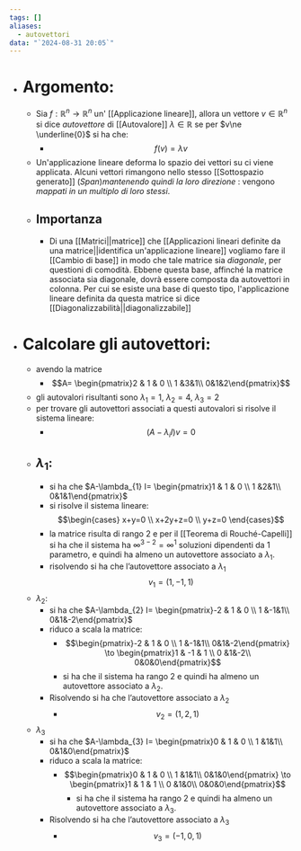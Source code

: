 ```yaml
---
tags: []
aliases:
  - autovettori
data: "`2024-08-31 20:05`"
---
```

- # Argomento:
	- Sia $f:\mathbb{R}^{n} \rightarrow \mathbb{R}^{n}$ un' [[Applicazione lineare]], allora un vettore $v\in \mathbb{R}^{n}$ si dice _autovettore_ di [[Autovalore]] $\lambda\in \mathbb{R}$ se per $v\ne \underline{0}$ si ha che:
		- $$f(v)=\lambda v$$
	- Un'applicazione lineare deforma lo spazio dei vettori su ci viene applicata. Alcuni vettori rimangono nello stesso [[Sottospazio generato]] ($Span$)_mantenendo quindi la loro direzione_ : vengono _mappati in un multiplo di loro stessi_.
	- ## Importanza
		- Di una [[Matrici||matrice]] che [[Applicazioni lineari definite da una matrice||identifica un'applicazione lineare]] vogliamo fare il [[Cambio di base]] in modo che tale matrice sia _diagonale_, per questioni di comodità. Ebbene questa base, affinché la matrice associata sia diagonale, dovrà essere composta da autovettori in colonna.
		  Per cui se esiste una base di questo tipo, l'applicazione lineare definita da questa matrice si dice [[Diagonalizzabilità||diagonalizzabile]]
- # Calcolare gli autovettori:
	- avendo la matrice 
		- $$A=  \begin{pmatrix}2 & 1 & 0 \\ 1 &3&1\\ 0&1&2\end{pmatrix}$$
	- gli autovalori risultanti sono $\lambda_{1}=1$, $\lambda_{2}=4$, $\lambda_{3}=2$ 
	- per trovare gli autovettori associati a questi autovalori si risolve il sistema lineare: 
		- $$(A-\lambda_{i} I)v=0$$
	- ## $\lambda_{1}$:
		- si ha che $A-\lambda_{1} I= \begin{pmatrix}1 & 1 & 0 \\ 1 &2&1\\ 0&1&1\end{pmatrix}$
	    - si risolve il sistema lineare:$$\begin{cases} x+y=0 \\ x+2y+z=0 \\ y+z=0 \end{cases}$$
	    - la matrice risulta di rango 2 e per il [[Teorema di Rouché-Capelli]] si ha che il sistema ha $\infty^{3-2}=\infty^{1}$ soluzioni dipendenti da 1 parametro, e quindi ha almeno un autovettore associato a $\lambda_{1}$.
		 - risolvendo si ha che l’autovettore associato a $\lambda_{1}$ $$v_{1}= (1, -1,  1)$$
    - $\lambda_{2}$:
	    - si ha che $A-\lambda_{2} I= \begin{pmatrix}-2 & 1 & 0 \\ 1 &-1&1\\ 0&1&-2\end{pmatrix}$
	    - riduco a scala la matrice:
		    - $$\begin{pmatrix}-2 & 1 & 0 \\ 1 &-1&1\\ 0&1&-2\end{pmatrix} \to \begin{pmatrix}1 & -1 & 1 \\ 0 &1&-2\\ 0&0&0\end{pmatrix}$$
		    - si ha che il sistema ha rango 2 e quindi ha almeno un autovettore associato a $\lambda_{2}$. 
		 - Risolvendo si ha che l’autovettore associato a $\lambda_{2}$ 
			 - $$v_{2}= (1, 2,  1)$$ 
	- $\lambda_{3}$
		- si ha che $A-\lambda_{3} I= \begin{pmatrix}0 & 1 & 0 \\ 1 &1&1\\ 0&1&0\end{pmatrix}$
		- riduco a scala la matrice: 
			- $$\begin{pmatrix}0 & 1 & 0 \\ 1 &1&1\\ 0&1&0\end{pmatrix} \to \begin{pmatrix}1 & 1 & 1 \\ 0 &1&0\\ 0&0&0\end{pmatrix}$$
				- si ha che il sistema ha rango 2 e quindi ha almeno un autovettore associato a $\lambda_{3}$.
		- Risolvendo si ha che l’autovettore associato a $\lambda_{3}$ 
			- $$v_{3}= (-1, 0,  1)$$
